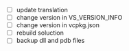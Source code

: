 - [ ] update translation
- [ ] change version in VS_VERSION_INFO
- [ ] change version in vcpkg.json
- [ ] rebuild soluction
- [ ] backup dll and pdb files